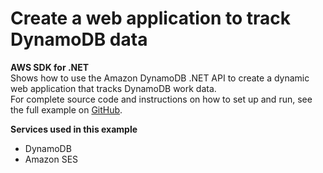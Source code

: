 # Create a web application to track DynamoDB data<a name="cross_DynamoDBDataTracker_csharp_topic"></a>

**AWS SDK for \.NET**  
 Shows how to use the Amazon DynamoDB \.NET API to create a dynamic web application that tracks DynamoDB work data\.   
 For complete source code and instructions on how to set up and run, see the full example on [GitHub](https://github.com/awsdocs/aws-doc-sdk-examples/tree/main/dotnetv3/cross-service/DynamoDbItemTracker)\.   

**Services used in this example**
+ DynamoDB
+ Amazon SES